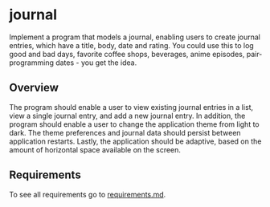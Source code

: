 # journal

Implement a program that models a journal, enabling users to create journal entries, which have a title, body, date and rating. You could use this to log good and bad days, favorite coffee shops, beverages, anime episodes, pair-programming dates - you get the idea.

## Overview
The program should enable a user to view existing journal entries in a list, view a single journal entry, and add a new journal entry. In addition, the program should enable a user to change the application theme from light to dark. The theme preferences and journal data should persist between application restarts. Lastly, the application should be adaptive, based on the amount of horizontal space available on the screen. 

## Requirements
To see all requirements go to [requirements.md](/requirements.md).
